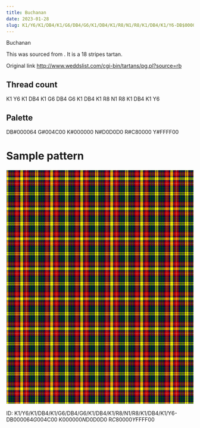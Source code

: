 ```yaml
---
title: Buchanan
date: 2023-01-28
slug: K1/Y6/K1/DB4/K1/G6/DB4/G6/K1/DB4/K1/R8/N1/R8/K1/DB4/K1/Y6-DB$000064 G$004C00 K$000000 N$D0D0D0 R$C80000 Y$FFFF00
---
```

Buchanan

This was sourced from <no value>.  It is a 18 stripes tartan.

Original link http://www.weddslist.com/cgi-bin/tartans/pg.pl?source=rb

## Thread count
K1 Y6 K1 DB4 K1 G6 DB4 G6 K1 DB4 K1 R8 N1 R8 K1 DB4 K1 Y6

## Palette
DB#000064 G#004C00 K#000000 N#D0D0D0 R#C80000 Y#FFFF00

# Sample pattern

![Tartan detail](tartan.png "K1 Y6 K1 DB4 K1 G6 DB4 G6 K1 DB4 K1 R8 N1 R8 K1 DB4 K1 Y6 tartan")

ID: K1/Y6/K1/DB4/K1/G6/DB4/G6/K1/DB4/K1/R8/N1/R8/K1/DB4/K1/Y6-DB$000064 G$004C00 K$000000 N$D0D0D0 R$C80000 Y$FFFF00
